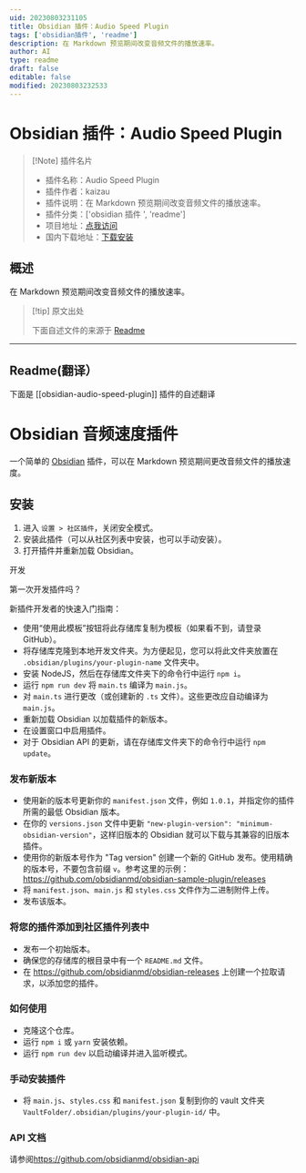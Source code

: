 ```yaml
---
uid: 20230803231105
title: Obsidian 插件：Audio Speed Plugin
tags: ['obsidian插件', 'readme']
description: 在 Markdown 预览期间改变音频文件的播放速率。
author: AI
type: readme
draft: false
editable: false
modified: 20230803232533
---
```


# Obsidian 插件：Audio Speed Plugin

> [!Note] 插件名片
> - 插件名称：Audio Speed Plugin
> - 插件作者：kaizau
> - 插件说明：在 Markdown 预览期间改变音频文件的播放速率。
> - 插件分类：['obsidian 插件 ', 'readme']
> - 项目地址：[点我访问](https://github.com/kaizau/obsidian-audio-speed-plugin)
> - 国内下载地址：[下载安装](https://pkmer.cn/products/plugin/pluginMarket/?obsidian-audio-speed-plugin)

## 概述

在 Markdown 预览期间改变音频文件的播放速率。

> [!tip] 原文出处
>
>下面自述文件的来源于 [Readme](https://ghproxy.net/https://raw.githubusercontent.com/kaizau/obsidian-audio-speed-plugin/main/README.md)
>

---

## Readme(翻译）

下面是 [[obsidian-audio-speed-plugin]] 插件的自述翻译

# Obsidian 音频速度插件

一个简单的 [Obsidian](https://obsidian.md) 插件，可以在 Markdown 预览期间更改音频文件的播放速度。

## 安装

1. 进入 `设置 > 社区插件`，关闭安全模式。
2. 安装此插件（可以从社区列表中安装，也可以手动安装）。
3. 打开插件并重新加载 Obsidian。

开发

第一次开发插件吗？

新插件开发者的快速入门指南：

- 使用“使用此模板”按钮将此存储库复制为模板（如果看不到，请登录 GitHub）。
- 将存储库克隆到本地开发文件夹。为方便起见，您可以将此文件夹放置在 `.obsidian/plugins/your-plugin-name` 文件夹中。
- 安装 NodeJS，然后在存储库文件夹下的命令行中运行 `npm i`。
- 运行 `npm run dev` 将 `main.ts` 编译为 `main.js`。
- 对 `main.ts` 进行更改（或创建新的 `.ts` 文件）。这些更改应自动编译为 `main.js`。
- 重新加载 Obsidian 以加载插件的新版本。
- 在设置窗口中启用插件。
- 对于 Obsidian API 的更新，请在存储库文件夹下的命令行中运行 `npm update`。

### 发布新版本

- 使用新的版本号更新你的 `manifest.json` 文件，例如 `1.0.1`，并指定你的插件所需的最低 Obsidian 版本。
- 在你的 `versions.json` 文件中更新 `"new-plugin-version": "minimum-obsidian-version"`，这样旧版本的 Obsidian 就可以下载与其兼容的旧版本插件。
- 使用你的新版本号作为 "Tag version" 创建一个新的 GitHub 发布。使用精确的版本号，不要包含前缀 `v`。参考这里的示例：<https://github.com/obsidianmd/obsidian-sample-plugin/releases>
- 将 `manifest.json`、`main.js` 和 `styles.css` 文件作为二进制附件上传。
- 发布该版本。

### 将您的插件添加到社区插件列表中

- 发布一个初始版本。
- 确保您的存储库的根目录中有一个 `README.md` 文件。
- 在 <https://github.com/obsidianmd/obsidian-releases> 上创建一个拉取请求，以添加您的插件。

### 如何使用

- 克隆这个仓库。
- 运行 `npm i` 或 `yarn` 安装依赖。
- 运行 `npm run dev` 以启动编译并进入监听模式。

### 手动安装插件

- 将 `main.js`、`styles.css` 和 `manifest.json` 复制到你的 vault 文件夹 `VaultFolder/.obsidian/plugins/your-plugin-id/` 中。

### API 文档

请参阅<https://github.com/obsidianmd/obsidian-api>
